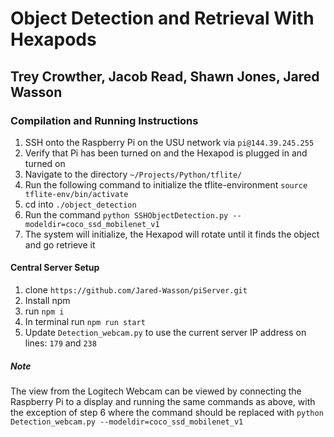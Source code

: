 # Object Detection and Retrieval With Hexapods

## Trey Crowther, Jacob Read, Shawn Jones, Jared Wasson

### Compilation and Running Instructions

1. SSH onto the Raspberry Pi on the USU network via `pi@144.39.245.255`
2. Verify that Pi has been turned on and the Hexapod is plugged in and turned on
3. Navigate to the directory `~/Projects/Python/tflite/`
4. Run the following command to initialize the tflite-environment `source tflite-env/bin/activate`
5. cd into `./object_detection`
6. Run the command `python SSHObjectDetection.py --modeldir=coco_ssd_mobilenet_v1`
7. The system will initialize, the Hexapod will rotate until it finds the object and go retrieve it

#### Central Server Setup
1. clone `https://github.com/Jared-Wasson/piServer.git`
2. Install npm
3. run `npm i`
3. In terminal run `npm run start`
4. Update `Detection_webcam.py` to use the current server IP address on lines: `179` and `238`

##### Note
The view from the Logitech Webcam can be viewed by connecting the Raspberry Pi to a display and running the same commands as above, with the exception of step 6
where the command should be replaced with `python Detection_webcam.py --modeldir=coco_ssd_mobilenet_v1`

